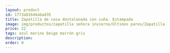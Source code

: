 ```yaml
---
layout: product
id: 1773a81644abad35
title: Zapatilla de casa destalonada con cuña. Estampada
image: img/productos/zapatilla señora invierno/Últimos pares/Zapatilla de casa destalonada con cuña. Estampada=22=azul marino beige marrón gris.webp
price: 22
tags: azul marino beige marrón gris
description: 
order: 0
---
```


